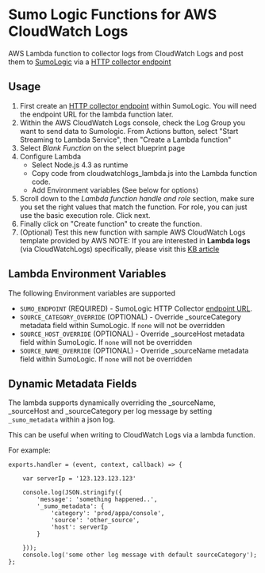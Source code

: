 Sumo Logic Functions for AWS CloudWatch Logs 
===========================================

AWS Lambda function to collector logs from CloudWatch Logs and post them to [SumoLogic](http://www.sumologic.com) via a [HTTP collector endpoint](http://help.sumologic.com/Send_Data/Sources/02Sources_for_Hosted_Collectors/HTTP_Source)


Usage
-----
1. First create an [HTTP collector endpoint](http://help.sumologic.com/Send_Data/Sources/02Sources_for_Hosted_Collectors/HTTP_Source) within SumoLogic. You will need the endpoint URL for the lambda function later.
2. Within the AWS CloudWatch Logs console, check the Log Group you want to send data to Sumologic. From Actions button, select "Start Streaming to Lambda Service", then "Create a Lambda function"
3. Select *Blank Function* on the select blueprint page
4. Configure Lambda
   * Select Node.js 4.3 as runtime
   * Copy code from cloudwatchlogs_lambda.js into the Lambda function code.
   * Add Environment variables (See below for options)
5. Scroll down to the *Lambda function handle and role* section, make sure you set the right values that match the function. For role, you can just use the basic execution role. Click next.
6. Finally click on "Create function" to create the function. 
7. (Optional) Test this new function with sample AWS CloudWatch Logs template provided by AWS
NOTE: If you are interested in **Lambda logs** (via CloudWatchLogs) specifically, please visit this [KB article](http://help.sumologic.com/Apps/AWS_Lambda/Collect_Logs_for_AWS_Lambda?t=1461360129021)  


Lambda Environment Variables
----------------------------
The following Environment variables are supported

* `SUMO_ENDPOINT` (REQUIRED) - SumoLogic HTTP Collector [endpoint URL](http://help.sumologic.com/Send_Data/Sources/02Sources_for_Hosted_Collectors/HTTP_Source).
* `SOURCE_CATEGORY_OVERRIDE` (OPTIONAL) - Override _sourceCategory metadata field within SumoLogic. If `none` will not be overridden
* `SOURCE_HOST_OVERRIDE` (OPTIONAL) - Override _sourceHost metadata field within SumoLogic. If `none` will not be overridden
* `SOURCE_NAME_OVERRIDE` (OPTIONAL) - Override _sourceName metadata field within SumoLogic. If `none` will not be overridden

Dynamic Metadata Fields
-----------------------
The lambda supports dynamically overriding the _sourceName, _sourceHost and _sourceCategory per log message by setting `_sumo_metadata` within a json log.

This can be useful when writing to CloudWatch Logs via a lambda function.

For example:

```
exports.handler = (event, context, callback) => {
    
    var serverIp = '123.123.123.123'

    console.log(JSON.stringify({
        'message': 'something happened..',
        '_sumo_metadata': {
            'category': 'prod/appa/console',
            'source': 'other_source',
            'host': serverIp
        }
    
    }));
    console.log('some other log message with default sourceCategory');
};

```